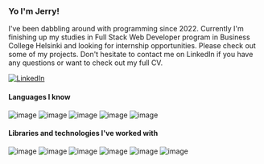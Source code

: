 ### Yo I'm Jerry! 

I've been dabbling around with programming since 2022. Currently I'm finishing up my studies in Full Stack Web Developer program in Business College Helsinki and looking for internship opportunities. Please check out some of my projects. Don't hesitate to contact me on LinkedIn if you have any questions or want to check out my full CV.

[![LinkedIn](https://img.shields.io/badge/LinkedIn-0077B5?style=for-the-badge&logo=linkedin&logoColor=white)](https://www.linkedin.com/in/jerry-uusitalo-383a02127)

#### Languages I know
![image](https://img.shields.io/badge/CSS3-1572B6?style=for-the-badge&logo=css3&logoColor=white
)
![image](https://img.shields.io/badge/HTML5-E34F26?style=for-the-badge&logo=html5&logoColor=white
)
![image](https://img.shields.io/badge/React-20232A?style=for-the-badge&logo=react&logoColor=61DAFB
)
![image](https://img.shields.io/badge/JavaScript-323330?style=for-the-badge&logo=javascript&logoColor=F7DF1E)
![image](https://img.shields.io/badge/TypeScript-007ACC?style=for-the-badge&logo=typescript&logoColor=white
)

#### Libraries and technologies I've worked with
![image](https://img.shields.io/badge/Express%20js-000000?style=for-the-badge&logo=express&logoColor=white)
![image](https://img.shields.io/badge/Redux-593D88?style=for-the-badge&logo=redux&logoColor=white)
![image](https://img.shields.io/badge/Material%20UI-007FFF?style=for-the-badge&logo=mui&logoColor=white)
![image](https://img.shields.io/badge/Vite-B73BFE?style=for-the-badge&logo=vite&logoColor=FFD62E)
![image](https://img.shields.io/badge/Jest-C21325?style=for-the-badge&logo=jest&logoColor=white)
![image](https://img.shields.io/badge/React_Router-CA4245?style=for-the-badge&logo=react-router&logoColor=white)

<!--
**JerryUusis/JerryUusis** is a ✨ _special_ ✨ repository because its `README.md` (this file) appears on your GitHub profile.

Here are some ideas to get you started:

- 🔭 I’m currently working on ...
- 🌱 I’m currently learning ...
- 👯 I’m looking to collaborate on ...
- 🤔 I’m looking for help with ...
- 💬 Ask me about ...
- 📫 How to reach me: ...
- 😄 Pronouns: ...
- ⚡ Fun fact: ...
-->
